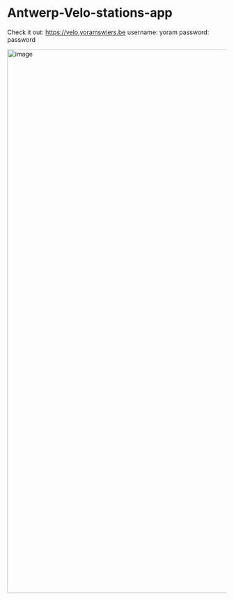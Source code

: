 # Antwerp-Velo-stations-app

Check it out: https://velo.yoramswiers.be
username: yoram
password: password

<img width="1247" alt="image" src="https://github.com/swiersyoram/Antwerp-Velo-stations-app/assets/44026299/033784d0-077b-4922-bcc7-a26c8a22313c">

